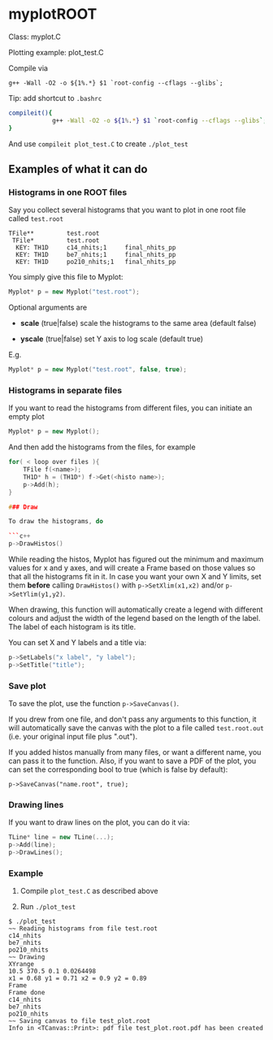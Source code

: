 # myplotROOT

Class: myplot.C

Plotting example: plot_test.C

Compile via 

``` g++ -Wall -O2 -o ${1%.*} $1 `root-config --cflags --glibs`; ```

Tip: add shortcut to ```.bashrc```

```bash
compileit(){
            g++ -Wall -O2 -o ${1%.*} $1 `root-config --cflags --glibs`;
}
```

And use ```compileit plot_test.C``` to create ```./plot_test```


## Examples of what it can do

### Histograms in one ROOT files

Say you collect several histograms that you want to plot in one root file called ```test.root```

```
TFile**         test.root
 TFile*         test.root
  KEY: TH1D     c14_nhits;1     final_nhits_pp
  KEY: TH1D     be7_nhits;1     final_nhits_pp
  KEY: TH1D     po210_nhits;1   final_nhits_pp
```

You simply give this file to Myplot:

```c++
Myplot* p = new Myplot("test.root");
```

Optional arguments are

- **scale** (true|false) scale the histograms to the same area (default false)

- **yscale** (true|false) set Y axis to log scale (default true)

E.g.

```c++
Myplot* p = new Myplot("test.root", false, true);
```

### Histograms in separate files

If you want to read the histograms from different files, you can initiate an empty plot


```c++
Myplot* p = new Myplot();
```

And then add the histograms from the files, for example

```c++
for( < loop over files ){
    TFile f(<name>);
    TH1D* h = (TH1D*) f->Get(<histo name>);
    p->Add(h);
}

### Draw

To draw the histograms, do

```c++
p->DrawHistos()
```

While reading the histos, Myplot has figured out the minimum and maximum values for x and y axes, and will create a Frame based on those values so that all the histograms fit in it. In case you want your own X and Y limits, set them **before** calling ```DrawHistos()``` with ```p->SetXlim(x1,x2)``` and/or ```p->SetYlim(y1,y2)```.

When drawing, this function will automatically create a legend with different colours and adjust the width of the legend based on the length of the label. The label of each histogram is its title.

You can set X and Y labels and a title via:

```c++
p->SetLabels("x label", "y label");
p->SetTitle("title");
```

### Save plot

To save the plot, use the function ```p->SaveCanvas()```.

If you drew from one file, and don't pass any arguments to this function, it will automatically save the canvas with the plot to a file called ```test.root.out``` (i.e. your original input file plus ".out").

If you added histos manually from many files, or want a different name, you can pass it to the function. Also, if you want to save a PDF of the plot, you can set the corresponding bool to true (which is false by default):

```c+++
p->SaveCanvas("name.root", true);
```

### Drawing lines

If you want to draw lines on the plot, you can do it via:

```c++
TLine* line = new TLine(...);
p->Add(line);
p->DrawLines();
```


### Example

1. Compile ```plot_test.C``` as described above

2. Run ```./plot_test```

```console
$ ./plot_test 
~~ Reading histograms from file test.root
c14_nhits
be7_nhits
po210_nhits
~~ Drawing
XYrange
10.5 370.5 0.1 0.0264498 
x1 = 0.68 y1 = 0.71 x2 = 0.9 y2 = 0.89
Frame
Frame done
c14_nhits
be7_nhits
po210_nhits
~~ Saving canvas to file test_plot.root
Info in <TCanvas::Print>: pdf file test_plot.root.pdf has been created
```
